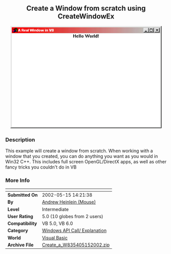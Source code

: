 ﻿<div align="center">

## Create a Window from scratch using CreateWindowEx

<img src="PIC20025151424548512.gif">
</div>

### Description

This example will create a window from scratch. When working with a window that you created, you can do anything you want as you would in Win32 C++. This includes full screen OpenGL/DirectX apps, as well as other fancy tricks you couldn't do in VB
 
### More Info
 


<span>             |<span>
---                |---
**Submitted On**   |2002-05-15 14:21:38
**By**             |[Andrew Heinlein \(Mouse\)](https://github.com/Planet-Source-Code/PSCIndex/blob/master/ByAuthor/andrew-heinlein-mouse.md)
**Level**          |Intermediate
**User Rating**    |5.0 (10 globes from 2 users)
**Compatibility**  |VB 5\.0, VB 6\.0
**Category**       |[Windows API Call/ Explanation](https://github.com/Planet-Source-Code/PSCIndex/blob/master/ByCategory/windows-api-call-explanation__1-39.md)
**World**          |[Visual Basic](https://github.com/Planet-Source-Code/PSCIndex/blob/master/ByWorld/visual-basic.md)
**Archive File**   |[Create\_a\_W835405152002\.zip](https://github.com/Planet-Source-Code/andrew-heinlein-mouse-create-a-window-from-scratch-using-createwindowex__1-34819/archive/master.zip)








